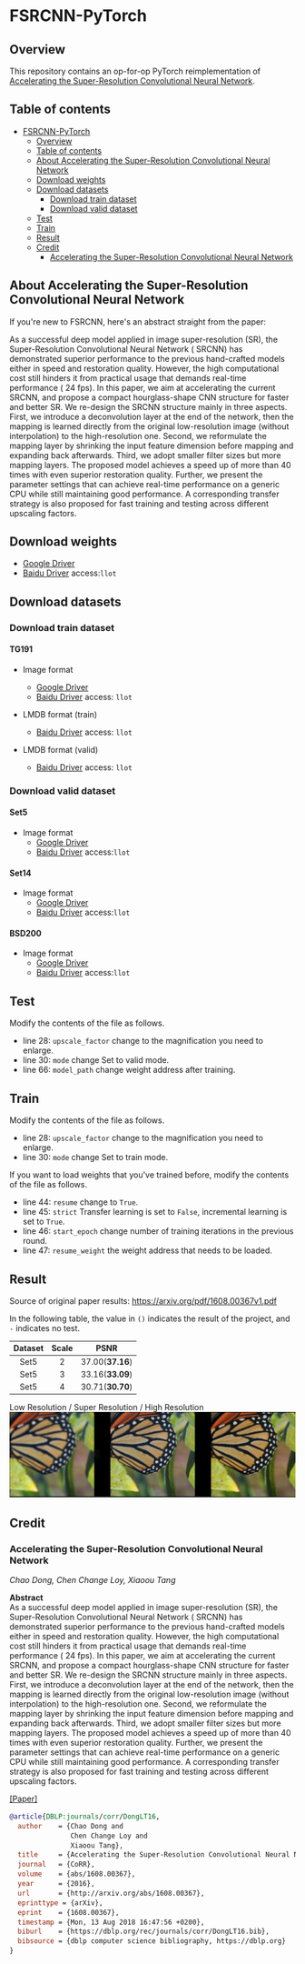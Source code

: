 # FSRCNN-PyTorch

## Overview

This repository contains an op-for-op PyTorch reimplementation of [Accelerating the Super-Resolution Convolutional Neural Network](https://arxiv.org/abs/1608.00367v1).

## Table of contents

- [FSRCNN-PyTorch](#fsrcnn-pytorch)
    - [Overview](#overview)
    - [Table of contents](#table-of-contents)
    - [About Accelerating the Super-Resolution Convolutional Neural Network](#about-accelerating-the-super-resolution-convolutional-neural-network)
    - [Download weights](#download-weights)
    - [Download datasets](#download-datasets)
        - [Download train dataset](#download-train-dataset)
        - [Download valid dataset](#download-valid-dataset)
    - [Test](#test)
    - [Train](#train)
    - [Result](#result)
    - [Credit](#credit)
        - [Accelerating the Super-Resolution Convolutional Neural Network](#accelerating-the-super-resolution-convolutional-neural-network)

## About Accelerating the Super-Resolution Convolutional Neural Network

If you're new to FSRCNN, here's an abstract straight from the paper:

As a successful deep model applied in image super-resolution (SR), the Super-Resolution Convolutional Neural Network (
SRCNN) has demonstrated superior performance to the previous hand-crafted models either in speed and restoration quality. However, the high
computational cost still hinders it from practical usage that demands real-time performance (
24 fps). In this paper, we aim at accelerating the current SRCNN, and propose a compact hourglass-shape CNN structure for faster and better SR. We
re-design the SRCNN structure mainly in three aspects. First, we introduce a deconvolution layer at the end of the network, then the mapping is
learned directly from the original low-resolution image (without interpolation) to the high-resolution one. Second, we reformulate the mapping layer
by shrinking the input feature dimension before mapping and expanding back afterwards. Third, we adopt smaller filter sizes but more mapping layers.
The proposed model achieves a speed up of more than 40 times with even superior restoration quality. Further, we present the parameter settings that
can achieve real-time performance on a generic CPU while still maintaining good performance. A corresponding transfer strategy is also proposed for
fast training and testing across different upscaling factors.

## Download weights

- [Google Driver](https://drive.google.com/drive/folders/1-Cp0UVqSLBvW-gNV_Xvw5hlj1Ph7f6Oc?usp=sharing)
- [Baidu Driver](https://pan.baidu.com/s/1mXzvJeHQtSQxmhbBHQYcnA) access:`llot`

## Download datasets

### Download train dataset

#### TG191

- Image format
    - [Google Driver](https://drive.google.com/drive/folders/1iSmgWI7uU3vsHnlE1oOe59CCees0yncU?usp=sharing)
    - [Baidu Driver](https://pan.baidu.com/s/1JsbkfoZqB6HdCBDBS3DOrw) access: `llot`

- LMDB format (train)
    - [Baidu Driver](https://pan.baidu.com/s/1eqeORnKcTmGatx2kAG92-A) access: `llot`

- LMDB format (valid)
    - [Baidu Driver](https://pan.baidu.com/s/1W34MeEtLY0m-bOrnaveVmw) access: `llot`

### Download valid dataset

#### Set5

- Image format
    - [Google Driver](https://drive.google.com/file/d/1GtQuoEN78q3AIP8vkh-17X90thYp_FfU/view?usp=sharing)
    - [Baidu Driver](https://pan.baidu.com/s/1dlPcpwRPUBOnxlfW5--S5g) access:`llot`

#### Set14

- Image format
    - [Google Driver](https://drive.google.com/file/d/1CzwwAtLSW9sog3acXj8s7Hg3S7kr2HiZ/view?usp=sharing)
    - [Baidu Driver](https://pan.baidu.com/s/1KBS38UAjM7bJ_e6a54eHaA) access:`llot`

#### BSD200

- Image format
    - [Google Driver](https://drive.google.com/file/d/1cdMYTPr77RdOgyAvJPMQqaJHWrD5ma5n/view?usp=sharing)
    - [Baidu Driver](https://pan.baidu.com/s/1xahPw4dNNc3XspMMOuw1Bw) access:`llot`

## Test

Modify the contents of the file as follows.

- line 28: `upscale_factor` change to the magnification you need to enlarge.
- line 30: `mode` change Set to valid mode.
- line 66: `model_path` change weight address after training.

## Train

Modify the contents of the file as follows.

- line 28: `upscale_factor` change to the magnification you need to enlarge.
- line 30: `mode` change Set to train mode.

If you want to load weights that you've trained before, modify the contents of the file as follows.

- line 44: `resume` change to `True`.
- line 45: `strict` Transfer learning is set to `False`, incremental learning is set to `True`.
- line 46: `start_epoch` change number of training iterations in the previous round.
- line 47: `resume_weight` the weight address that needs to be loaded.

## Result

Source of original paper results: https://arxiv.org/pdf/1608.00367v1.pdf

In the following table, the value in `()` indicates the result of the project, and `-` indicates no test.

| Dataset | Scale |       PSNR       |
|:-------:|:-----:|:----------------:|
|  Set5   |   2   | 37.00(**37.16**) |
|  Set5   |   3   | 33.16(**33.09**) |
|  Set5   |   4   | 30.71(**30.70**) |

Low Resolution / Super Resolution / High Resolution
<span align="center"><img src="assets/result.png"/></span>

## Credit

### Accelerating the Super-Resolution Convolutional Neural Network

_Chao Dong, Chen Change Loy, Xiaoou Tang_ <br>

**Abstract** <br>
As a successful deep model applied in image super-resolution (SR), the Super-Resolution Convolutional Neural Network (
SRCNN) has demonstrated superior performance to the previous hand-crafted models either in speed and restoration quality. However, the high
computational cost still hinders it from practical usage that demands real-time performance (
24 fps). In this paper, we aim at accelerating the current SRCNN, and propose a compact hourglass-shape CNN structure for faster and better SR. We
re-design the SRCNN structure mainly in three aspects. First, we introduce a deconvolution layer at the end of the network, then the mapping is
learned directly from the original low-resolution image (without interpolation) to the high-resolution one. Second, we reformulate the mapping layer
by shrinking the input feature dimension before mapping and expanding back afterwards. Third, we adopt smaller filter sizes but more mapping layers.
The proposed model achieves a speed up of more than 40 times with even superior restoration quality. Further, we present the parameter settings that
can achieve real-time performance on a generic CPU while still maintaining good performance. A corresponding transfer strategy is also proposed for
fast training and testing across different upscaling factors.

[[Paper]](https://arxiv.org/pdf/1608.00367v1.pdf)

```bibtex
@article{DBLP:journals/corr/DongLT16,
  author    = {Chao Dong and
               Chen Change Loy and
               Xiaoou Tang},
  title     = {Accelerating the Super-Resolution Convolutional Neural Network},
  journal   = {CoRR},
  volume    = {abs/1608.00367},
  year      = {2016},
  url       = {http://arxiv.org/abs/1608.00367},
  eprinttype = {arXiv},
  eprint    = {1608.00367},
  timestamp = {Mon, 13 Aug 2018 16:47:56 +0200},
  biburl    = {https://dblp.org/rec/journals/corr/DongLT16.bib},
  bibsource = {dblp computer science bibliography, https://dblp.org}
}
```
